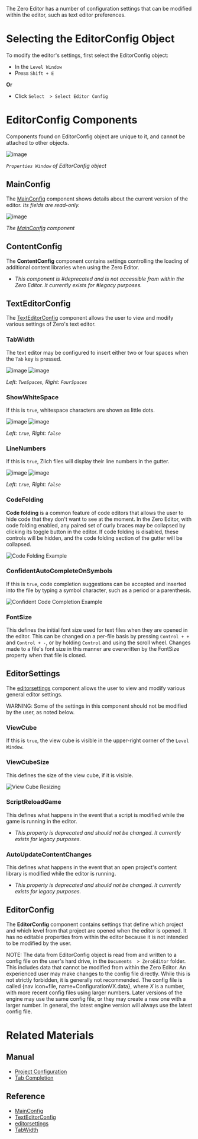 The Zero Editor has a number of configuration settings that can be modified within the editor, such as text editor preferences.

 #  Selecting the EditorConfig Object

To modify the editor's settings, first select the EditorConfig object:

 - In the `Level Window`
  - Press `Shift + E`

**Or**

 - Click `Select  > Select Editor Config`

 #  EditorConfig Components

Components found on EditorConfig object are unique to it, and cannot be attached to other objects.



![image](https://media.githubusercontent.com/media/zeroengineteam/ZeroFiles/master/doc_files/66674.png)


*`Properties Window` of EditorConfig object*


 ##  MainConfig

The [ MainConfig](https://github.com/zeroengineteam/ZeroDocs/code_reference/class_reference/mainconfig.markdown) component shows details about the current version of the editor. *Its fields are read-only.*



![image](https://media.githubusercontent.com/media/zeroengineteam/ZeroFiles/master/doc_files/66647.png)


*The [ MainConfig](https://github.com/zeroengineteam/ZeroDocs/code_reference/class_reference/mainconfig.markdown) component*


 ##  ContentConfig

The **ContentConfig** component contains settings controlling the loading of additional content libraries when using the Zero Editor.

 - *This component is #deprecated and is not accessible from within the Zero Editor. It currently exists for #legacy purposes.*

 ##  TextEditorConfig

The [ TextEditorConfig](https://github.com/zeroengineteam/ZeroDocs/code_reference/class_reference/texteditorconfig.markdown) component allows the user to view and modify various settings of Zero's text editor.

 ###  TabWidth
The text editor may be configured to insert either two or four spaces when the `Tab` key is pressed.


![image](https://media.githubusercontent.com/media/zeroengineteam/ZeroFiles/master/doc_files/66660.png) ![image](https://media.githubusercontent.com/media/zeroengineteam/ZeroFiles/master/doc_files/66662.png)


*Left: `TwoSpaces`, Right: `FourSpaces`*
 

 ###  ShowWhiteSpace
If this is `true`, whitespace characters are shown as little dots.


![image](https://media.githubusercontent.com/media/zeroengineteam/ZeroFiles/master/doc_files/66660.png) ![image](https://media.githubusercontent.com/media/zeroengineteam/ZeroFiles/master/doc_files/66664.png)


*Left: `true`, Right: `false`*


 ###  LineNumbers
If this is `true`, Zilch files will display their line numbers in the gutter.


![image](https://media.githubusercontent.com/media/zeroengineteam/ZeroFiles/master/doc_files/66660.png) ![image](https://media.githubusercontent.com/media/zeroengineteam/ZeroFiles/master/doc_files/66666.png)


*Left: `true`, Right: `false`*


 ###  CodeFolding
**Code folding** is a common feature of code editors that allows the user to hide code that they don't want to see at the moment. In the Zero Editor, with code folding enabled, any paired set of curly braces may be collapsed by clicking its toggle button in the editor. If code folding is disabled, these controls will be hidden, and the code folding section of the gutter will be collapsed.


![Code Folding Example](https://media.githubusercontent.com/media/zeroengineteam/ZeroFiles/master/doc_files/66668.gif)


 ###  ConfidentAutoCompleteOnSymbols
If this is `true`, code completion suggestions can be accepted and inserted into the file by typing a symbol character, such as a period or a parenthesis.


![Confident Code Completion Example](https://media.githubusercontent.com/media/zeroengineteam/ZeroFiles/master/doc_files/66670.gif)


 ###  FontSize
This defines the initial font size used for text files when they are opened in the editor. This can be changed on a per-file basis by pressing `Control + +` and `Control + -`, or by holding `Control` and using the scroll wheel. Changes made to a file's font size in this manner are overwritten by the FontSize  property when that file is closed.

 ##  EditorSettings

The [editorsettings](https://github.com/zeroengineteam/ZeroDocs/code_reference/class_reference/editorsettings.markdown) component allows the user to view and modify various general editor settings.

WARNING: Some of the settings in this component should not be modified by the user, as noted below.

 ###  ViewCube
If this is `true`, the view cube is visible in the upper-right corner of the `Level Window`.

 ###  ViewCubeSize
This defines the size of the view cube, if it is visible.


![View Cube Resizing](https://media.githubusercontent.com/media/zeroengineteam/ZeroFiles/master/doc_files/66672.gif)


 ###  ScriptReloadGame
This defines what happens in the event that a script is modified while the game is running in the editor.
 - *This property is deprecated and should not be changed. It currently exists for legacy purposes.*

 ###  AutoUpdateContentChanges
This defines what happens in the event that an open project's content library is modified while the editor is running.
 - *This property is deprecated and should not be changed. It currently exists for legacy purposes.*

 ##  EditorConfig

The **EditorConfig** component contains settings that define which project and which level from that project are opened when the editor is opened. It has no editable properties from within the editor because it is not intended to be modified by the user.

NOTE: The data from EditorConfig object is read from and written to a config file on the user's hard drive, in the `Documents  > ZeroEditor` folder. This includes data that cannot be modified from within the Zero Editor. An experienced user may make changes to the config file directly. While this is not strictly forbidden, it is generally not recommended. The config file is called {nav icon=file, name=ConfigurationVX.data}, where *X* is a number, with more recent config files using larger numbers. Later versions of the engine may use the same config file, or they may create a new one with a larger number. In general, the latest engine version will always use the latest config file.

 #  Related Materials

 ##  Manual
- [Project Configuration](https://github.com/zeroengineteam/ZeroDocs/zero_editor_documentation/zeromanual/editor/project_configuration.markdown)
- [ Tab Completion](https://github.com/zeroengineteam/ZeroDocs/zero_editor_documentation/zeromanual/editor/texteditor/tab_completion.markdown)

 ##  Reference
- [ MainConfig](https://github.com/zeroengineteam/ZeroDocs/code_reference/class_reference/mainconfig.markdown)
- [ TextEditorConfig](https://github.com/zeroengineteam/ZeroDocs/code_reference/class_reference/texteditorconfig.markdown)
- [editorsettings](https://github.com/zeroengineteam/ZeroDocs/code_reference/class_reference/editorsettings.markdown)
- [ TabWidth](https://github.com/zeroengineteam/ZeroDocs/code_reference/enum_reference.markdown#tabwidth) 

 